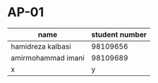 # AP-01
|         name        | student number |
|---------------------|----------------|
|  hamidreza kalbasi  |   98109656     |
|  amirmohammad imani |   98109689     |
| x                   |   y            |
